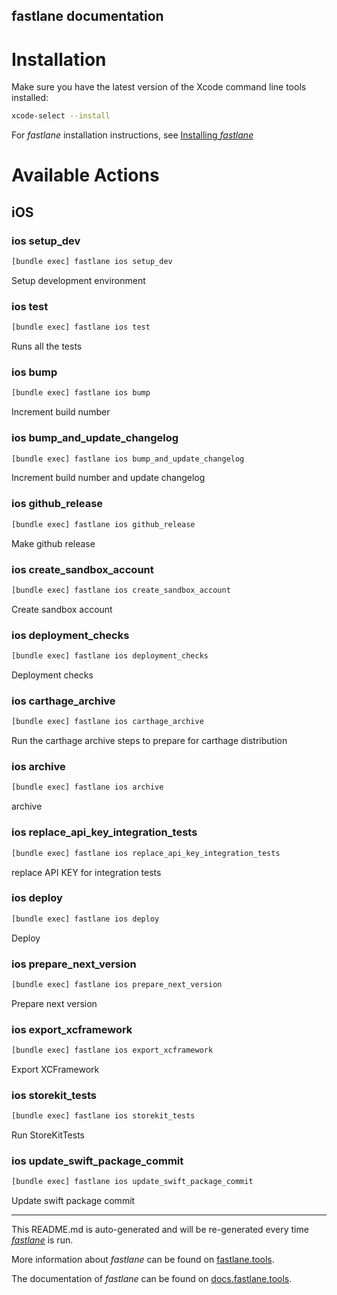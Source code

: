 fastlane documentation
----

# Installation

Make sure you have the latest version of the Xcode command line tools installed:

```sh
xcode-select --install
```

For _fastlane_ installation instructions, see [Installing _fastlane_](https://docs.fastlane.tools/#installing-fastlane)

# Available Actions

## iOS

### ios setup_dev

```sh
[bundle exec] fastlane ios setup_dev
```

Setup development environment

### ios test

```sh
[bundle exec] fastlane ios test
```

Runs all the tests

### ios bump

```sh
[bundle exec] fastlane ios bump
```

Increment build number

### ios bump_and_update_changelog

```sh
[bundle exec] fastlane ios bump_and_update_changelog
```

Increment build number and update changelog

### ios github_release

```sh
[bundle exec] fastlane ios github_release
```

Make github release

### ios create_sandbox_account

```sh
[bundle exec] fastlane ios create_sandbox_account
```

Create sandbox account

### ios deployment_checks

```sh
[bundle exec] fastlane ios deployment_checks
```

Deployment checks

### ios carthage_archive

```sh
[bundle exec] fastlane ios carthage_archive
```

Run the carthage archive steps to prepare for carthage distribution

### ios archive

```sh
[bundle exec] fastlane ios archive
```

archive

### ios replace_api_key_integration_tests

```sh
[bundle exec] fastlane ios replace_api_key_integration_tests
```

replace API KEY for integration tests

### ios deploy

```sh
[bundle exec] fastlane ios deploy
```

Deploy

### ios prepare_next_version

```sh
[bundle exec] fastlane ios prepare_next_version
```

Prepare next version

### ios export_xcframework

```sh
[bundle exec] fastlane ios export_xcframework
```

Export XCFramework

### ios storekit_tests

```sh
[bundle exec] fastlane ios storekit_tests
```

Run StoreKitTests

### ios update_swift_package_commit

```sh
[bundle exec] fastlane ios update_swift_package_commit
```

Update swift package commit

----

This README.md is auto-generated and will be re-generated every time [_fastlane_](https://fastlane.tools) is run.

More information about _fastlane_ can be found on [fastlane.tools](https://fastlane.tools).

The documentation of _fastlane_ can be found on [docs.fastlane.tools](https://docs.fastlane.tools).
